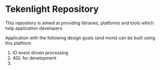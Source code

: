 # Tekenlight Repository

This repository is aimed at providing libraries, platforms and tools which help application developers


Application with the following design goals (and more) can be built using this platform
1. IO event driven processing
2. 4GL for development
3. 

